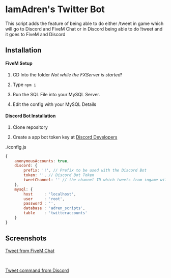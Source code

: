 <h1>IamAdren's Twitter Bot</h1>
<p>This script adds the feature of being able to do either /tweet in game which will go to Discord and FiveM Chat or in Discord being able to do !tweet and it goes to FiveM and Discord</p>

## Installation
#### FiveM Setup
1. CD Into the folder *Not while the FXServer is started!*

2. Type ```npm i```

3. Run the SQL File into your MySQL Server.

4. Edit the config with your MySQL Details

#### Discord Bot Installation 
1. Clone repository

2. Create a app bot token key at [Discord Developers](https://discordapp.com/developers/applications/me)

./config.js
```javascript
{
    anonymousAccounts: true,
    discord: {
        prefix: '!', // Prefix to be used with the Discord Bot
        token: '', // Discord Bot Token
        tweetChannel: '' // the channel ID which tweets from ingame will go to
    },
    mysql: {
        host     : 'localhost',
        user     : 'root',
        password : '',
        database : 'adren_scripts',
        table    : 'twitteraccounts'
    }
}
```

## Screenshots
<p><u>Tweet from FiveM Chat</u></p>
<img src="https://i.imgur.com/wRo841E.jpeg" alt="">
<img src="https://i.imgur.com/ceGQlea.png" alt="">

<p><u>Tweet command from Discord</u></p>
<img src="https://i.imgur.com/3SpdB1f.png" alt="">
<img src="https://i.imgur.com/sSMfxCt.png" alt="">
